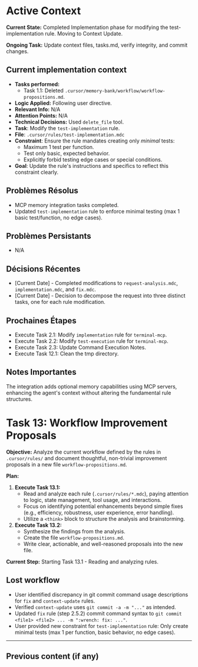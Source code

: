 # Active Context

**Current State:** Completed Implementation phase for modifying the test-implementation rule. Moving to Context Update.

**Ongoing Task:** Update context files, tasks.md, verify integrity, and commit changes.

## Current implementation context
- **Tasks performed:**
    - Task 1.1: Deleted `.cursor/memory-bank/workflow/workflow-propositions.md`.
- **Logic Applied:** Following user directive.
- **Relevant Info:** N/A
- **Attention Points:** N/A
- **Technical Decisions:** Used `delete_file` tool.
- **Task**: Modify the `test-implementation` rule.
- **File**: `.cursor/rules/test-implementation.mdc`
- **Constraint**: Ensure the rule mandates creating only *minimal* tests: 
    - Maximum 1 test per function.
    - Test only basic, expected behavior.
    - Explicitly forbid testing edge cases or special conditions.
- **Goal**: Update the rule's instructions and specifics to reflect this constraint clearly.

## Problèmes Résolus
- MCP memory integration tasks completed.
- Updated `test-implementation` rule to enforce minimal testing (max 1 basic test/function, no edge cases).

## Problèmes Persistants
- N/A

## Décisions Récentes
- [Current Date] - Completed modifications to `request-analysis.mdc`, `implementation.mdc`, and `fix.mdc`.
- [Current Date] - Decision to decompose the request into three distinct tasks, one for each rule modification.

## Prochaines Étapes
- Execute Task 2.1: Modify `implementation` rule for `terminal-mcp`.
- Execute Task 2.2: Modify `test-execution` rule for `terminal-mcp`.
- Execute Task 2.3: Update Command Execution Notes.
- Execute Task 12.1: Clean the tmp directory.

## Notes Importantes
The integration adds optional memory capabilities using MCP servers, enhancing the agent's context without altering the fundamental rule structures.

# Task 13: Workflow Improvement Proposals

**Objective:** Analyze the current workflow defined by the rules in `.cursor/rules/` and document thoughtful, non-trivial improvement proposals in a new file `workflow-propositions.md`.

**Plan:**
1.  **Execute Task 13.1:**
    *   Read and analyze each rule (`.cursor/rules/*.mdc`), paying attention to logic, state management, tool usage, and interactions.
    *   Focus on identifying potential enhancements beyond simple fixes (e.g., efficiency, robustness, user experience, error handling).
    *   Utilize a `<think>` block to structure the analysis and brainstorming.
2.  **Execute Task 13.2:**
    *   Synthesize the findings from the analysis.
    *   Create the file `workflow-propositions.md`.
    *   Write clear, actionable, and well-reasoned proposals into the new file.

**Current Step:** Starting Task 13.1 - Reading and analyzing rules.

## Lost workflow
- User identified discrepancy in git commit command usage descriptions for `fix` and `context-update` rules.
- Verified `context-update` uses `git commit -a -m "..."` as intended.
- Updated `fix` rule (step 2.5.2) commit command syntax to `git commit <file1> <file2> ... -m ":wrench: fix: ..."`.
- User provided new constraint for `test-implementation` rule: Only create minimal tests (max 1 per function, basic behavior, no edge cases).

---

## Previous content (if any) 